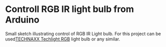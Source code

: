 # Controll RGB IR light bulb from Arduino #

Small sketch illustrating control of RGB IR Light bulb. For this project can be used[TECHNAXX Techlight RGB](http://www.alza.cz/technaxx-techlight-rgb-230v-e27-4-2w-d238269.htm) light bulb or any similar.


